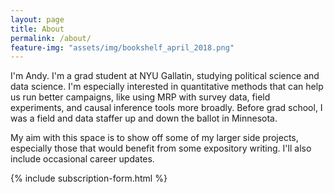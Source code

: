 ```yaml
---
layout: page
title: About
permalink: /about/
feature-img: "assets/img/bookshelf_april_2018.png"
---
```


I'm Andy. I'm a grad student at NYU Gallatin, studying political science and data science. I'm especially interested in quantitative methods that can help us run better campaigns, like using MRP with survey data, field experiments, and causal inference tools more broadly. Before grad school, I was a field and data staffer up and down the ballot in Minnesota.

My aim with this space is to show off some of my larger side projects, especially those that would benefit from some expository writing. I'll also include occasional career updates.

{% include subscription-form.html %}
